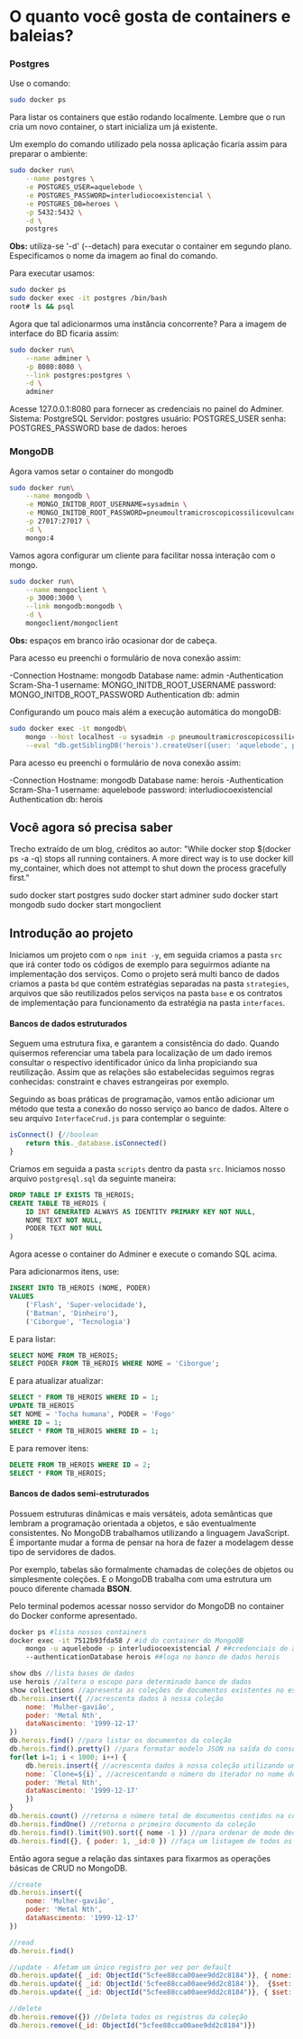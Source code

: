 # O quanto você gosta de containers e baleias?
### Postgres
Use o comando:
```bash
sudo docker ps
```
Para listar os containers que estão rodando localmente. Lembre que o run cria um novo container, o start inicializa um já existente.

Um exemplo do comando utilizado pela nossa aplicação ficaria assim para preparar o ambiente:
```bash
sudo docker run\
    --name postgres \
    -e POSTGRES_USER=aquelebode \
    -e POSTGRES_PASSWORD=interludiocoexistencial \
    -e POSTGRES_DB=heroes \
    -p 5432:5432 \
    -d \
    postgres
```
__Obs:__ utiliza-se '-d' (--detach) para executar o container em segundo plano. Especificamos o nome da imagem ao final do comando.

Para executar usamos:
```bash
sudo docker ps 
sudo docker exec -it postgres /bin/bash
root# ls && psql
```

Agora que tal adicionarmos uma instância concorrente? Para a imagem de interface do BD ficaria assim:
```bash
sudo docker run\
    --name adminer \
    -p 8080:8080 \
    --link postgres:postgres \
    -d \
    adminer
```
Acesse 127.0.0.1:8080 para fornecer as credenciais no painel do Adminer.
Sistema: PostgreSQL
Servidor: postgres
usuário: POSTGRES_USER
senha: POSTGRES_PASSWORD
base de dados: heroes

### MongoDB
Agora vamos setar o container do mongodb 
```bash
sudo docker run\
    --name mongodb \
    -e MONGO_INITDB_ROOT_USERNAME=sysadmin \
    -e MONGO_INITDB_ROOT_PASSWORD=pneumoultramicroscopicossilicovulcanoconiotico \
    -p 27017:27017 \
    -d \
    mongo:4
```

Vamos agora configurar um cliente para facilitar nossa interação com o mongo.
```bash
sudo docker run\
    --name mongoclient \
    -p 3000:3000 \
    --link mongodb:mongodb \
    -d \
    mongoclient/mongoclient
```
__Obs:__ espaços em branco irão ocasionar dor de cabeça.

Para acesso eu preenchi o formulário de nova conexão assim:

-Connection
Hostname: mongodb
Database name: admin
-Authentication
Scram-Sha-1
username: MONGO_INITDB_ROOT_USERNAME
password: MONGO_INITDB_ROOT_PASSWORD
Authentication db: admin

Configurando um pouco mais além a execução automática do mongoDB:
```bash
sudo docker exec -it mongodb\
    mongo --host localhost -u sysadmin -p pneumoultramicroscopicossilicovulcanoconiotico --authenticationDatabase admin \
    --eval "db.getSiblingDB('herois').createUser({user: 'aquelebode', pwd: 'interludiocoexistencial', roles: [{role: 'readWrite', db: 'herois'}]})"
```
Para acesso eu preenchi o formulário de nova conexão assim:

-Connection
Hostname: mongodb
Database name: herois
-Authentication
Scram-Sha-1
username: aquelebode
password: interludiocoexistencial
Authentication db: herois

## Você agora só precisa saber
Trecho extraído de um blog, créditos ao autor: "While docker stop $(docker ps -a -q) stops all running containers. A more direct way is to use docker kill my_container, which does not attempt to shut down the process gracefully first."

sudo docker start postgres
sudo docker start adminer
sudo docker start mongodb
sudo docker start mongoclient

## Introdução ao projeto

Iniciamos um projeto com o `npm init -y`, em seguida criamos a pasta `src` que irá conter todo os códigos de exemplo para seguirmos adiante na implementação dos serviços. Como o projeto será multi banco de dados criamos a pasta `bd` que contém estratégias separadas na pasta `strategies`, arquivos que são reutilizados pelos serviços na pasta `base` e os contratos de implementação para funcionamento da estratégia na pasta `interfaces`.

#### Bancos de dados estruturados
Seguem uma estrutura fixa, e garantem a consistência do dado. Quando quisermos referenciar uma tabela para localização de um dado iremos consultar o respectivo identificador único da linha propiciando sua reutilização. Assim que as relações são estabelecidas seguimos regras conhecidas: constraint e chaves estrangeiras por exemplo.

Seguindo as boas práticas de programação, vamos então adicionar um método que testa a conexão do nosso serviço ao banco de dados. Altere o seu arquivo `InterfaceCrud.js` para contemplar o seguinte:
```javascript
isConnect() {//boolean
    return this._database.isConnected()
}
```

Criamos em seguida a pasta `scripts` dentro da pasta `src`. Iniciamos nosso arquivo `postgresql.sql` da seguinte maneira:
```sql
DROP TABLE IF EXISTS TB_HEROIS;
CREATE TABLE TB_HEROIS (
    ID INT GENERATED ALWAYS AS IDENTITY PRIMARY KEY NOT NULL,
    NOME TEXT NOT NULL,
    PODER TEXT NOT NULL
)
```
Agora acesse o container do Adminer e execute o comando SQL acima.

Para adicionarmos itens, use:
```sql
INSERT INTO TB_HEROIS (NOME, PODER)
VALUES
    ('Flash', 'Super-velocidade'),
    ('Batman', 'Dinheiro'),
    ('Ciborgue', 'Tecnologia')
```
E para listar:
```sql
SELECT NOME FROM TB_HEROIS;
SELECT PODER FROM TB_HEROIS WHERE NOME = 'Ciborgue';
```
E para atualizar atualizar:
```sql
SELECT * FROM TB_HEROIS WHERE ID = 1;
UPDATE TB_HEROIS
SET NOME = 'Tocha humana', PODER = 'Fogo'
WHERE ID = 1;
SELECT * FROM TB_HEROIS WHERE ID = 1;
```
E para remover itens:
```sql
DELETE FROM TB_HEROIS WHERE ID = 2;
SELECT * FROM TB_HEROIS;
```
#### Bancos de dados semi-estruturados
Possuem estruturas dinâmicas e mais versáteis, adota semânticas que lembram a  programação orientada a objetos, e são eventualmente consistentes. No MongoDB trabalhamos utilizando a linguagem JavaScript. É importante mudar a forma de pensar na hora de fazer a modelagem desse tipo de servidores de dados.

Por exemplo, tabelas são formalmente chamadas de coleções de objetos ou simplesmente coleções. E o MongoDB trabalha com uma estrutura um pouco diferente chamada __BSON__.

Pelo terminal podemos acessar nosso servidor do MongoDB no container do Docker conforme apresentado.
```bash
docker ps #lista nossos containers
docker exec -it 7512b93fda58 / #id do container do MongoDB
    mongo -u aquelebode -p interludiocoexistencial / ##credenciais de acesso
    --authenticationDatabase herois ##loga no banco de dados herois
```

```javascript
show dbs //lista bases de dados
use herois //altera o escopo para determinado banco de dados
show collections //apresenta as coleções de documentos existentes no escopo atual
db.herois.insert({ //acrescenta dados à nossa coleção
    nome: 'Mulher-gavião',
    poder: 'Metal Nth', 
    dataNascimento: '1999-12-17'
})
db.herois.find() //para listar os documentos da coleção
db.herois.find().pretty() //para formatar modelo JSON na saída do console
for(let i=1; i < 1000; i++) {
    db.herois.insert({ //acrescenta dados à nossa coleção utilizando um laço for
    nome: `Clone=${i}`, //acrescentando o número do iterador no nome do registro
    poder: 'Metal Nth', 
    dataNascimento: '1999-12-17'
    })
}
db.herois.count() //retorna o número total de documentos contidos na coleção
db.herois.findOne() //retorna o primeiro documento da coleção
db.herois.find().limit(90).sort({ nome -1 }) //para ordenar de mode decrescente adicionamos -1
db.herois.find({}, { poder: 1, _id:0 }) //faça um listagem de todos os registros e filtre pela coluna poder, e também oculte a coluna _id
```
Então agora segue a relação das sintaxes para fixarmos as operações básicas de CRUD no MongoDB.
```javascript
//create
db.herois.insert({ 
    nome: 'Mulher-gavião',
    poder: 'Metal Nth', 
    dataNascimento: '1999-12-17'
})

//read
db.herois.find()

//update - Afetam um único registro por vez por default
db.herois.update({ _id: ObjectId("5cfee88cca00aee9dd2c8184")}, { nome: 'Homem-gabirú' }) //oxente
db.herois.update({ _id: ObjectId('5cfee88cca00aee9dd2c8184')},  {$set: {poder: 'Metal Nth', dataNascimento: '1999-12-17'}}) //começando a entender
db.herois.update({ _id: ObjectId("5cfee88cca00aee9dd2c8184")}, { $set: {nome: 'Homem-gabiru'} }) // :)

//delete
db.herois.remove({}) //Deleta todos os registros da coleção
db.herois.remove({_id: ObjectId("5cfee88cca00aee9dd2c8184")}) 
```
